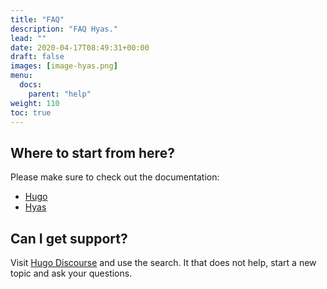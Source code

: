 ```yaml
---
title: "FAQ"
description: "FAQ Hyas."
lead: ""
date: 2020-04-17T08:49:31+00:00
draft: false
images: [image-hyas.png]
menu: 
  docs:
    parent: "help"
weight: 110
toc: true
---
```


## Where to start from here?
Please make sure to check out the documentation:
- [Hugo](https://gohugo.io/documentation/)
- [Hyas](https://gethyas.com/)

## Can I get support?
Visit [Hugo Discourse](https://discourse.gohugo.io/) and use the search. It that does not help, start a new topic and ask your questions.
